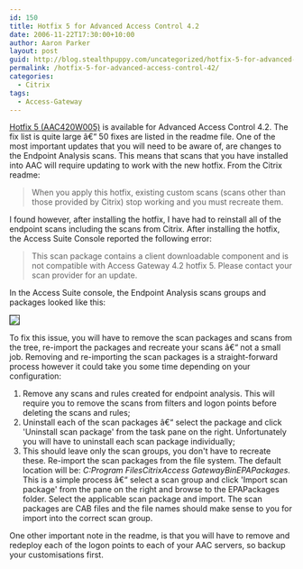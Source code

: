 ```yaml
---
id: 150
title: Hotfix 5 for Advanced Access Control 4.2
date: 2006-11-22T17:30:00+10:00
author: Aaron Parker
layout: post
guid: http://blog.stealthpuppy.com/uncategorized/hotfix-5-for-advanced-access-control-42
permalink: /hotfix-5-for-advanced-access-control-42/
categories:
  - Citrix
tags:
  - Access-Gateway
---
```

[Hotfix 5 (AAC420W005)](http://support.citrix.com/article/CTX110946) is available for Advanced Access Control 4.2. The fix list is quite large â€“ 50 fixes are listed in the readme file. One of the most important updates that you will need to be aware of, are changes to the Endpoint Analysis scans. This means that scans that you have installed into AAC will require updating to work with the new hotfix. From the Citrix readme:

> When you apply this hotfix, existing custom scans (scans other than those provided by Citrix) stop working and you must recreate them.

I found however, after installing the hotfix, I have had to reinstall all of the endpoint scans including the scans from Citrix. After installing the hotfix, the Access Suite Console reported the following error:

> This scan package contains a client downloadable component and is not compatible with Access Gateway 4.2 hotfix 5. Please contact your scan provider for an update.

In the Access Suite console, the Endpoint Analysis scans groups and packages looked like this:

<img border="1" src="http://stealthpuppy.com/wp-content/uploads/2006/11/1000.14.193.EndpointAnalysis.png" /> 

To fix this issue, you will have to remove the scan packages and scans from the tree, re-import the packages and recreate your scans â€“ not a small job. Removing and re-importing the scan packages is a straight-forward process however it could take you some time depending on your configuration:

  1. Remove any scans and rules created for endpoint analysis. This will require you to remove the scans from filters and logon points before deleting the scans and rules;
  2. Uninstall each of the scan packages â€“ select the package and click 'Uninstall scan package' from the task pane on the right. Unfortunately you will have to uninstall each scan package individually;
  3. This should leave only the scan groups, you don't have to recreate these. Re-import the scan packages from the file system. The default location will be: _C:Program FilesCitrixAccess GatewayBinEPAPackages._ This is a simple process â€“ select a scan group and click 'Import scan package' from the pane on the right and browse to the EPAPackages folder. Select the applicable scan package and import. The scan packages are CAB files and the file names should make sense to you for import into the correct scan group.

One other important note in the readme, is that you will have to remove and redeploy each of the logon points to each of your AAC servers, so backup your customisations first.